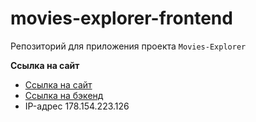 # movies-explorer-frontend
Репозиторий для приложения проекта `Movies-Explorer` 
  
**Ссылка на сайт**

* [Ссылка на сайт](https://movies-explorer.it.nomoredomains.work/)
* [Ссылка на бэкенд](https://api.movies-explorer.it.nomoredomains.work/)
* IP-адрес 178.154.223.126